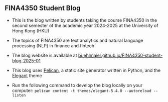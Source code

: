 ## FINA4350 Student Blog

  * This is the blog written by students taking the course FINA4350 in the second semester of the academic year 2024-2025 at the University of Hong Kong (HKU)

  * The topics of FINA4350 are text analytics and natural language processing (NLP) in finance and fintech 

  * The blog website is available at
    [buehlmaier.github.io/FINA4350-student-blog-2025-01](https://buehlmaier.github.io/FINA4350-student-blog-2025-01)

  * This blog uses [Pelican](https://github.com/getpelican/pelican), a
    static site generator written in Python, and the
    [Elegant](https://github.com/Pelican-Elegant/elegant) theme

  * Run the following command to develop the blog locally on your
    computer: `pelican content -t themes/elegant-5.4.0 --autoreload
    --listen`
